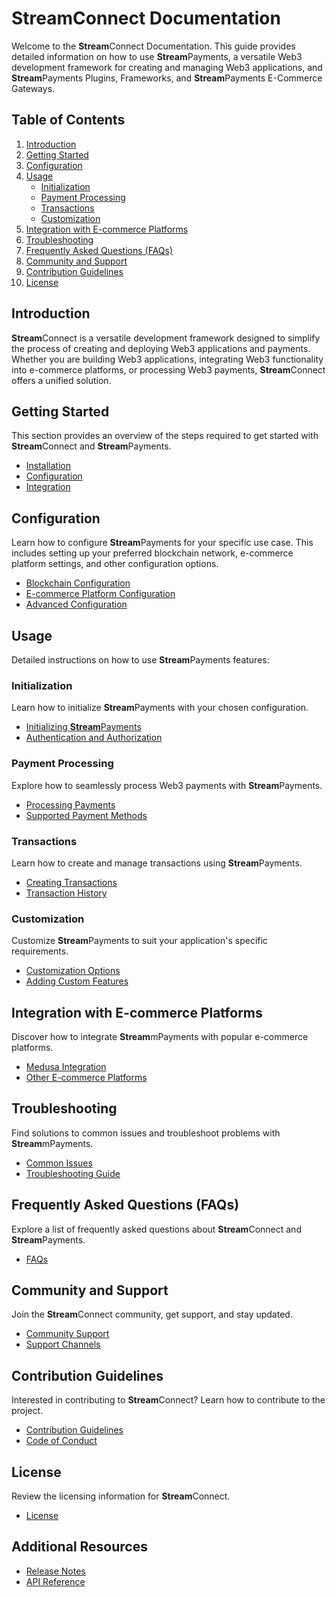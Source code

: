 # StreamConnect Documentation

Welcome to the **Stream**Connect Documentation. This guide provides detailed information on how to use **Stream**Payments, a versatile Web3 development framework for creating and managing Web3 applications, and **Stream**Payments Plugins, Frameworks, and **Stream**Payments E-Commerce Gateways.

## Table of Contents

1. [Introduction](#introduction)
2. [Getting Started](#getting-started)
3. [Configuration](#configuration)
4. [Usage](#usage)
   - [Initialization](#initialization)
   - [Payment Processing](#payment-processing)
   - [Transactions](#transactions)
   - [Customization](#customization)
5. [Integration with E-commerce Platforms](#integration-with-e-commerce-platforms)
6. [Troubleshooting](#troubleshooting)
7. [Frequently Asked Questions (FAQs)](#frequently-asked-questions-faqs)
8. [Community and Support](#community-and-support)
9. [Contribution Guidelines](#contribution-guidelines)
10. [License](#license)

## Introduction

**Stream**Connect is a versatile development framework designed to simplify the process of creating and deploying Web3 applications and payments. Whether you are building Web3 applications, integrating Web3 functionality into e-commerce platforms, or processing Web3 payments, **Stream**Connect offers a unified solution.

## Getting Started

This section provides an overview of the steps required to get started with **Stream**Connect and **Stream**Payments.

- [Installation](#installation)
- [Configuration](#configuration)
- [Integration](#integration)

## Configuration

Learn how to configure **Stream**Payments for your specific use case. This includes setting up your preferred blockchain network, e-commerce platform settings, and other configuration options.

- [Blockchain Configuration](#blockchain-configuration)
- [E-commerce Platform Configuration](#e-commerce-platform-configuration)
- [Advanced Configuration](#advanced-configuration)

## Usage

Detailed instructions on how to use **Stream**Payments features:

### Initialization

Learn how to initialize **Stream**Payments with your chosen configuration.

- [Initializing **Stream**Payments](#initializing-streampayments)
- [Authentication and Authorization](#authentication-and-authorization)

### Payment Processing

Explore how to seamlessly process Web3 payments with **Stream**Payments.

- [Processing Payments](#processing-payments)
- [Supported Payment Methods](#supported-payment-methods)

### Transactions

Learn how to create and manage transactions using **Stream**Payments.

- [Creating Transactions](#creating-transactions)
- [Transaction History](#transaction-history)

### Customization

Customize **Stream**Payments to suit your application's specific requirements.

- [Customization Options](#customization-options)
- [Adding Custom Features](#adding-custom-features)

## Integration with E-commerce Platforms

Discover how to integrate **Stream**mPayments with popular e-commerce platforms.

- [Medusa Integration](#medusa-integration)
- [Other E-commerce Platforms](#other-e-commerce-platforms)

## Troubleshooting

Find solutions to common issues and troubleshoot problems with **Stream**mPayments.

- [Common Issues](#common-issues)
- [Troubleshooting Guide](#troubleshooting-guide)

## Frequently Asked Questions (FAQs)

Explore a list of frequently asked questions about **Stream**Connect and **Stream**Payments.

- [FAQs](#faqs)

## Community and Support

Join the **Stream**Connect community, get support, and stay updated.

- [Community Support](#community-support)
- [Support Channels](#support-channels)

## Contribution Guidelines

Interested in contributing to **Stream**Connect? Learn how to contribute to the project.

- [Contribution Guidelines](#contribution-guidelines)
- [Code of Conduct](#code-of-conduct)

## License

Review the licensing information for **Stream**Connect.

- [License](#license)

## Additional Resources

- [Release Notes](#release-notes)
- [API Reference](#api-reference)
